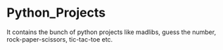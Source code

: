 # Python_Projects
It contains the bunch of python projects like madlibs, guess the number, rock-paper-scissors, tic-tac-toe etc.
